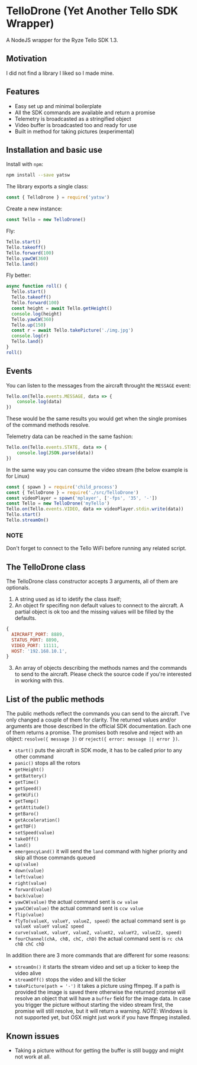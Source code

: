 # TelloDrone (Yet Another Tello SDK Wrapper)
A NodeJS wrapper for the Ryze Tello SDK 1.3.

## Motivation
I did not find a library I liked so I made mine.

## Features
* Easy set up and minimal boilerplate
* All the SDK commands are available and return a promise
* Telemetry is broadcasted as a stringified object
* Video buffer is broadcasted too and ready for use
* Built in method for taking pictures (experimental)

## Installation and basic use
Install with `npm`:
```bash
npm install --save yatsw
```
The library exports a single class:
```javascript
const { TelloDrone } = require('yatsw')
```
Create a new instance:
```javascript
const Tello = new TelloDrone()
```
Fly:

```javascript
Tello.start()
Tello.takeoff()
Tello.forward(100)
Tello.yawCW(360)
Tello.land()
```
Fly better:
```javascript
async function roll() {
  Tello.start()
  Tello.takeoff()
  Tello.forward(100)
  const height = await Tello.getHeight()
  console.log(height)
  Tello.yawCW(360)
  Tello.up(150)
  const r = await Tello.takePicture('./img.jpg')
  console.log(r)
  Tello.land()
}
roll()
```

## Events
You can listen to the messages from the aircraft throught the `MESSAGE` event:
```javascript
Tello.on(Tello.events.MESSAGE, data => {
	console.log(data)
})
```
These would be the same results you would get when the single promises of the command methods resolve.

Telemetry data can be reached in the same fashion:
```javascript
Tello.on(Tello.events.STATE, data => {
	console.log(JSON.parse(data))
})
```

In the same way you can consume the video stream (the below example is for Linux)
```javascript
const { spawn } = require('child_process')
const { TelloDrone } = require('./src/TelloDrone')
const videoPlayer = spawn('mplayer', ['-fps', '35', '-'])
const Tello = new TelloDrone('myTello')
Tello.on(Tello.events.VIDEO, data => videoPlayer.stdin.write(data))
Tello.start()
Tello.streamOn()
```

### NOTE
Don't forget to connect to the Tello WiFi before running any related script.

## The TelloDrone class
The TelloDrone class constructor accepts 3 arguments, all of them are optionals.
1. A string used as id to idetify the class itself;
2. An object fir specifing non default values to connect to the aircraft. A partial object is ok too and the missing values will be filled by the defaults.
```javascript
{
  AIRCRAFT_PORT: 8889,
  STATUS_PORT: 8890,
  VIDEO_PORT: 11111,
  HOST: '192.168.10.1',
}
```
3. An array of objects describing the methods names and the commands to send to the aircraft. Please check the source code if you're interested in working with this.

## List of the public methods
The public methods reflect the commands you can send to the aircraft. I've only changed a couple of them for clarity. The returned values and/or arguments are those described in the official SDK documentation. Each one of them returns a promise.
The promises both resolve and reject with an object: `resolve({ message })` or `reject({ error: message || error })`.

* `start()` puts the aircraft in SDK mode, it has to be called prior to any other command
* `panic()` stops all the rotors
* `getHeight()`
* `getBattery()`
* `getTime()`
* `getSpeed()`
* `getWiFi()`
* `getTemp()`
* `getAttitude()`
* `getBaro()`
* `getAcceleration()`
* `getTOF()`
* `setSpeed(value)`
* `takeOff()`
* `land()`
* `emergencyLand()` it will send the `land` command with higher priority and skip all those commands queued
* `up(value)`
* `down(value)`
* `left(value)`
* `right(value)`
* `forward(value)`
* `back(value)`
* `yawCW(value)` the actual command sent is `cw value`
* `yawCCW(value)` the actual command sent is `ccw value`
* `flip(value)`
* `flyTo(valueX, valueY, valueZ, speed)` the actual command sent is `go valueX valueY valueZ speed`
* `curve(valueX, valueY, valueZ, valueX2, valueY2, valueZ2, speed)`
* `fourChannel(chA, chB, chC, chD)` the actual command sent is `rc chA chB chC chD`

In addition there are 3 more commands that are different for some reasons:
* `streamOn()` it starts the stream video and set up a ticker to keep the video alive
* `streamOff()` stops the video and kill the ticker
* `takePicture(path = '-')` it takes a picture using ffmpeg. If a path is provided the image is saved there otherwise the returned promise will resolve an object that will have a `buffer` field for the image data. In case you trigger the picture without starting the video stream first, the promise will still resolve, but it will return a warning. *NOTE*: Windows is not supported yet, but OSX might just work if you have ffmpeg installed.

## Known issues
* Taking a picture without for getting the buffer is still buggy and might not work at all.